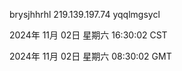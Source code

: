 brysjhhrhl 219.139.197.74 yqqlmgsycl

2024年 11月 02日 星期六 16:30:02 CST

2024年 11月 02日 星期六 08:30:02 GMT
